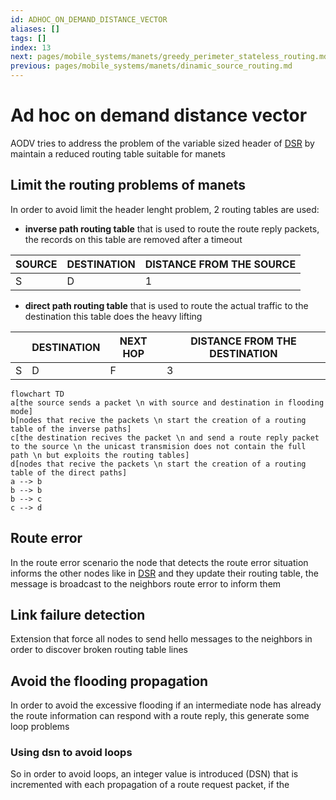 ```yaml
---
id: ADHOC_ON_DEMAND_DISTANCE_VECTOR
aliases: []
tags: []
index: 13
next: pages/mobile_systems/manets/greedy_perimeter_stateless_routing.md
previous: pages/mobile_systems/manets/dinamic_source_routing.md
---
```


# Ad hoc on demand distance vector

AODV tries to address the problem of the variable sized header of [DSR](pages/mobile_systems/manets/dynamic_source_routing.md) by maintain a reduced routing table suitable for manets

## Limit the routing problems of manets

In order to avoid limit the header lenght problem, 2 routing tables are used:

- **inverse path routing table** that is used to route the route reply packets, the records on this table are removed after a timeout

| SOURCE | DESTINATION | DISTANCE FROM THE SOURCE |
| ------ | ----------- | ------------------------ |
| S      | D           | 1                        |

- **direct path routing table** that is used to route the actual traffic to the destination this table does the heavy lifting

|     | DESTINATION | NEXT HOP | DISTANCE FROM THE DESTINATION |
| --- | ----------- | -------- | ----------------------------- |
| S   | D           | F        | 3                             |

```mermaid
flowchart TD
a[the source sends a packet \n with source and destination in flooding mode]
b[nodes that recive the packets \n start the creation of a routing table of the inverse paths]
c[the destination recives the packet \n and send a route reply packet to the source \n the unicast transmision does not contain the full path \n but exploits the routing tables]
d[nodes that recive the packets \n start the creation of a routing table of the direct paths]
a --> b
b --> b
b --> c
c --> d
```

## Route error

In the route error scenario the node that detects the route error situation informs the other nodes like in [DSR](pages/mobile_systems/manets/dynamic_source_routing.md) and they update their routing table, the message is broadcast to the neighbors route error to inform them

## Link failure detection

Extension that force all nodes to send hello messages to the neighbors in order to discover broken routing table lines

## Avoid the flooding propagation

In order to avoid the excessive flooding if an intermediate node has already the route information can respond with  a route reply, this generate some loop problems

### Using dsn to avoid loops

So in order to avoid loops, an integer value is introduced (DSN) that is incremented with each propagation of a route request packet, if the

